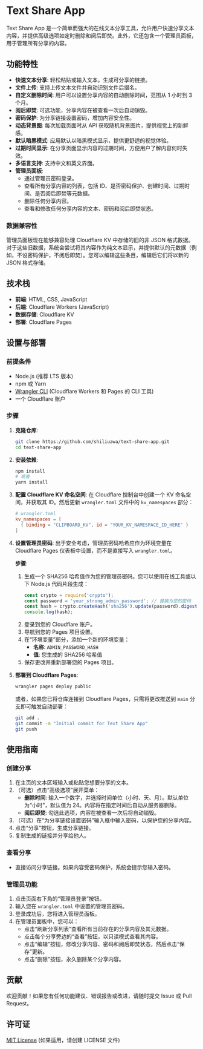 # Text Share App

Text Share App 是一个简单而强大的在线文本分享工具，允许用户快速分享文本内容，并提供高级选项如定时删除和阅后即焚。此外，它还包含一个管理员面板，用于管理所有分享的内容。

## 功能特性

-   **快速文本分享**: 轻松粘贴或输入文本，生成可分享的链接。
-   **文件上传**: 支持上传文本文件并自动识别文件后缀名。
-   **自定义删除时间**: 用户可以设置分享内容的自动删除时间，范围从 1 小时到 3 个月。
-   **阅后即焚**: 可选功能，分享内容在被查看一次后自动销毁。
-   **密码保护**: 为分享链接设置密码，增加内容安全性。
-   **动态背景图**: 每次加载页面时从 API 获取随机背景图片，提供视觉上的新鲜感。
-   **默认暗黑模式**: 应用默认以暗黑模式显示，提供更舒适的视觉体验。
-   **过期时间显示**: 在分享页面显示内容的过期时间，方便用户了解内容何时失效。
-   **多语言支持**: 支持中文和英文界面。
-   **管理员面板**: 
    -   通过管理员密码登录。
    -   查看所有分享内容的列表，包括 ID、是否密码保护、创建时间、过期时间、是否阅后即焚等元数据。
    -   删除任何分享内容。
    -   查看和修改任何分享内容的文本、密码和阅后即焚状态。

### 数据兼容性

管理员面板现在能够兼容处理 Cloudflare KV 中存储的旧的非 JSON 格式数据。对于这些旧数据，系统会尝试将其内容作为纯文本显示，并提供默认的元数据（例如，不设密码保护，不阅后即焚）。您可以编辑这些条目，编辑后它们将以新的 JSON 格式存储。

## 技术栈

-   **前端**: HTML, CSS, JavaScript
-   **后端**: Cloudflare Workers (JavaScript)
-   **数据存储**: Cloudflare KV
-   **部署**: Cloudflare Pages

## 设置与部署

### 前提条件

-   Node.js (推荐 LTS 版本)
-   npm 或 Yarn
-   [Wrangler CLI](https://developers.cloudflare.com/workers/wrangler/get-started/) (Cloudflare Workers 和 Pages 的 CLI 工具)
-   一个 Cloudflare 账户

### 步骤

1.  **克隆仓库**: 
    ```bash
    git clone https://github.com/shiliuawa/text-share-app.git
    cd text-share-app
    ```

2.  **安装依赖**: 
    ```bash
    npm install
    # 或者
    yarn install
    ```

3.  **配置 Cloudflare KV 命名空间**: 
    在 Cloudflare 控制台中创建一个 KV 命名空间，并获取其 ID。然后更新 `wrangler.toml` 文件中的 `kv_namespaces` 部分：
    ```toml
    # wrangler.toml
    kv_namespaces = [
      { binding = "CLIPBOARD_KV", id = "YOUR_KV_NAMESPACE_ID_HERE" }
    ]
    ```

4.  **设置管理员密码**: 
    出于安全考虑，管理员密码哈希应作为环境变量在 Cloudflare Pages 仪表板中设置，而不是直接写入 `wrangler.toml`。
    
    **步骤**: 
    1.  生成一个 SHA256 哈希值作为您的管理员密码。您可以使用在线工具或以下 Node.js 代码片段生成：
        ```javascript
        const crypto = require('crypto');
        const password = 'your_strong_admin_password'; // 替换为您的密码
        const hash = crypto.createHash('sha256').update(password).digest('hex');
        console.log(hash);
        ```
    2.  登录到您的 Cloudflare 账户。
    3.  导航到您的 Pages 项目设置。
    4.  在“环境变量”部分，添加一个新的环境变量：
        -   **名称**: `ADMIN_PASSWORD_HASH`
        -   **值**: 您生成的 SHA256 哈希值
    5.  保存更改并重新部署您的 Pages 项目。

5.  **部署到 Cloudflare Pages**: 
    ```bash
    wrangler pages deploy public
    ```
    或者，如果您已将仓库连接到 Cloudflare Pages，只需将更改推送到 `main` 分支即可触发自动部署：
    ```bash
    git add .
    git commit -m "Initial commit for Text Share App"
    git push
    ```

## 使用指南

### 创建分享

1.  在主页的文本区域输入或粘贴您想要分享的文本。
2.  （可选）点击“高级选项”展开菜单：
    -   **删除时间**: 输入一个数字，并选择时间单位（小时、天、月）。默认单位为“小时”，默认值为 24。内容将在指定时间后自动从服务器删除。
    -   **阅后即焚**: 勾选此选项，内容在被查看一次后将自动销毁。
3.  （可选）在“为分享链接设置密码”输入框中输入密码，以保护您的分享内容。
4.  点击“分享”按钮，生成分享链接。
5.  复制生成的链接并分享给他人。

### 查看分享

-   直接访问分享链接。如果内容受密码保护，系统会提示您输入密码。

### 管理员功能

1.  点击页面右下角的“管理员登录”按钮。
2.  输入您在 `wrangler.toml` 中设置的管理员密码。
3.  登录成功后，您将进入管理员面板。
4.  在管理员面板中，您可以：
    -   点击“刷新分享列表”查看所有当前存在的分享内容及其元数据。
    -   点击每个分享旁边的“查看”按钮，以只读模式查看其内容。
    -   点击“编辑”按钮，修改分享内容、密码和阅后即焚状态，然后点击“保存”更新。
    -   点击“删除”按钮，永久删除某个分享内容。

## 贡献

欢迎贡献！如果您有任何功能建议、错误报告或改进，请随时提交 Issue 或 Pull Request。

## 许可证

[MIT License](LICENSE) (如果适用，请创建 LICENSE 文件)
